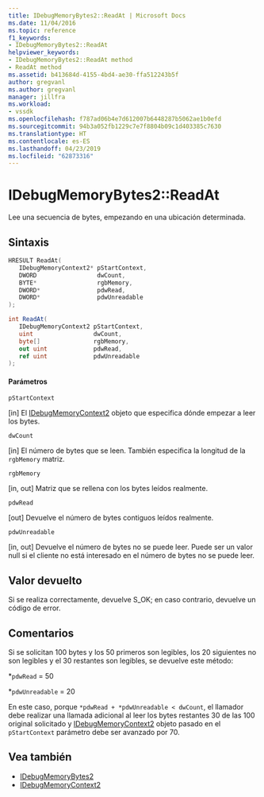 ```yaml
---
title: IDebugMemoryBytes2::ReadAt | Microsoft Docs
ms.date: 11/04/2016
ms.topic: reference
f1_keywords:
- IDebugMemoryBytes2::ReadAt
helpviewer_keywords:
- IDebugMemoryBytes2::ReadAt method
- ReadAt method
ms.assetid: b413684d-4155-4bd4-ae30-ffa512243b5f
author: gregvanl
ms.author: gregvanl
manager: jillfra
ms.workload:
- vssdk
ms.openlocfilehash: f787ad06b4e7d612007b6448287b5062ae1b0efd
ms.sourcegitcommit: 94b3a052fb1229c7e7f8804b09c1d403385c7630
ms.translationtype: HT
ms.contentlocale: es-ES
ms.lasthandoff: 04/23/2019
ms.locfileid: "62873316"
---
```

# <a name="idebugmemorybytes2readat"></a>IDebugMemoryBytes2::ReadAt
Lee una secuencia de bytes, empezando en una ubicación determinada.

## <a name="syntax"></a>Sintaxis

```cpp
HRESULT ReadAt( 
   IDebugMemoryContext2* pStartContext,
   DWORD                 dwCount,
   BYTE*                 rgbMemory,
   DWORD*                pdwRead,
   DWORD*                pdwUnreadable
);
```

```csharp
int ReadAt(
   IDebugMemoryContext2 pStartContext,
   uint                 dwCount,
   byte[]               rgbMemory,
   out uint             pdwRead,
   ref uint             pdwUnreadable
);
```

#### <a name="parameters"></a>Parámetros
 `pStartContext`

 [in] El [IDebugMemoryContext2](../../../extensibility/debugger/reference/idebugmemorycontext2.md) objeto que especifica dónde empezar a leer los bytes.

 `dwCount`

 [in] El número de bytes que se leen. También especifica la longitud de la `rgbMemory` matriz.

 `rgbMemory`

 [in, out] Matriz que se rellena con los bytes leídos realmente.

 `pdwRead`

 [out] Devuelve el número de bytes contiguos leídos realmente.

 `pdwUnreadable`

 [in, out] Devuelve el número de bytes no se puede leer. Puede ser un valor null si el cliente no está interesado en el número de bytes no se puede leer.

## <a name="return-value"></a>Valor devuelto
 Si se realiza correctamente, devuelve S_OK; en caso contrario, devuelve un código de error.

## <a name="remarks"></a>Comentarios
 Si se solicitan 100 bytes y los 50 primeros son legibles, los 20 siguientes no son legibles y el 30 restantes son legibles, se devuelve este método:

 *`pdwRead` = 50

 *`pdwUnreadable` = 20

 En este caso, porque `*pdwRead + *pdwUnreadable < dwCount`, el llamador debe realizar una llamada adicional al leer los bytes restantes 30 de las 100 original solicitado y [IDebugMemoryContext2](../../../extensibility/debugger/reference/idebugmemorycontext2.md) objeto pasado en el `pStartContext` parámetro debe ser avanzado por 70.

## <a name="see-also"></a>Vea también
- [IDebugMemoryBytes2](../../../extensibility/debugger/reference/idebugmemorybytes2.md)
- [IDebugMemoryContext2](../../../extensibility/debugger/reference/idebugmemorycontext2.md)